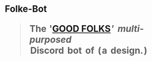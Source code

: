 # Folke-Bot <br><blockquote>The  **'[GOOD FOLKS](http://discord.gg/vxpm8EX) ’**   *multi*-*purposed* <br>  Discord   bot   of   ( **a   design.** )</blockquote>
